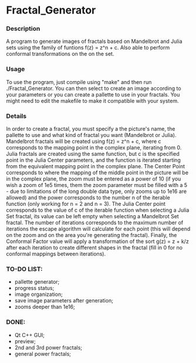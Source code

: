 # Fractal_Generator

### Description

A program to generate images of fractals based on Mandelbrot and Julia sets using the family of funtions f(z) = z^n + c. Also able to perform conformal transformations on the on the set.

### Usage

To use the program, just compile using "make" and then run ./Fractal_Generator. You can then select to create an image according to your parameters or you can create a pallette to use in your fractals. You might need to edit the makefile to make it compatible with your system.

### Details

In order to create a fractal, you must specify a the picture's name, the pallette to use and what kind of fractal you want (Mandelbrot or Julia). Mandelbrot fractals will be created using f(z) = z^n + c, where c corresponds to the mapping point in the complex plane, iterating from 0. Julia fractals are created using the same function, but c is the specified point in the Julia Center parameters, and the function is iterated starting from the equivalent mapping point in the complex plane.
The Center Point corresponds to where the mapping of the middle point in the picture will be in the complex plane, the zoom must be entered as a power of 10 (if you wish a zoom of 1e5 times, them the zoom parameter must be filled with a 5 - due to limitations of the long double data type, only zooms up to 1e16 are allowed) and the power corresponds to the number n of the iterable function (only working for n = 2 and n = 3).
The Julia Center point corresponds to the value of c of the iterable function when selecting a Julia Set fractal, its value can be left empty when selecting a Mandelbrot Set fractal. The number of iterations corresponds to the maximum number of iterations the escape algorithm will calculate for each point (this will depend on the zoom and on the area you're generating the fractal). Finally, the Conformal Factor value will apply a transformation of the sort g(z) = z + k/z after each iteration to create different shapes in the fractal (fill in 0 for no conformal mappings between iterations).

### TO-DO LIST:
- pallette generator;
- progress status;
- image organization;
- save image parameters after generation;
- zooms deeper than 1e16;

### DONE:
- Qt C++ GUI;
- preview;
- 2nd and 3rd power fractals;
- general power fractals;
